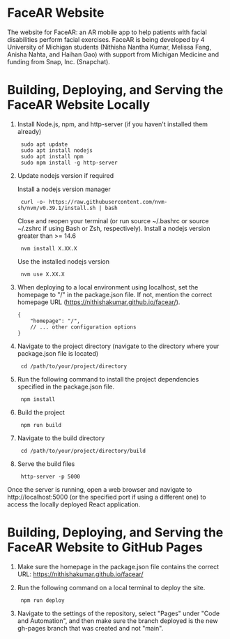 # FaceAR Website

The website for FaceAR: an AR mobile app to help patients with facial disabilities perform facial exercises. FaceAR is being developed by 4 University of Michigan students (Nithisha Nantha Kumar, Melissa Fang, Anisha Nahta, and Haihan Gao) with support from Michigan Medicine and funding from Snap, Inc. (Snapchat).

# Building, Deploying, and Serving the FaceAR Website Locally

1. Install Node.js, npm, and http-server (if you haven't installed them already)

		sudo apt update
		sudo apt install nodejs
		sudo apt install npm
		sudo npm install -g http-server

2. Update nodejs version if required

	Install a nodejs version manager

		curl -o- https://raw.githubusercontent.com/nvm-sh/nvm/v0.39.1/install.sh | bash

	Close and reopen your terminal (or run source ~/.bashrc or source ~/.zshrc if using Bash or Zsh, 					respectively).
	Install a nodejs version greater than >= 14.6

		nvm install X.XX.X

	Use the installed nodejs version

		nvm use X.XX.X

3.  When deploying to a local environment using localhost, set the homepage to "/" in the package.json file. If not, mention the correct homepage URL (https://nithishakumar.github.io/facear/).

		{
  			"homepage": "/",
  			// ... other configuration options
		}

4. Navigate to the project directory (navigate to the directory where your package.json file is located)

		cd /path/to/your/project/directory

5. Run the following command to install the project dependencies specified in the package.json file.

		npm install

6. Build the project

		npm run build

7. Navigate to the build directory

		cd /path/to/your/project/directory/build

8. Serve the build files

		http-server -p 5000

Once the server is running, open a web browser and navigate to http://localhost:5000 (or the specified port if using a different one) to access the locally deployed React application.

# Building, Deploying, and Serving the FaceAR Website to GitHub Pages

1. Make sure the homepage in the package.json file contains the correct URL: https://nithishakumar.github.io/facear/
2. Run the following command on a local terminal to deploy the site.
   
		npm run deploy

4. Navigate to the settings of the repository, select "Pages" under "Code and Automation", and then make sure the branch deployed is the new gh-pages branch that was created and not "main".
